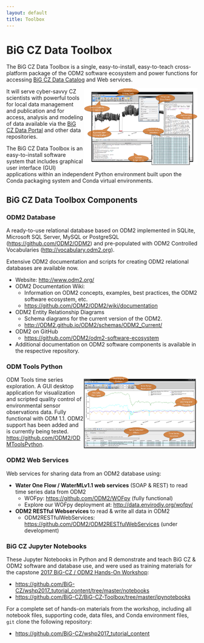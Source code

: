 ```yaml
---
layout: default
title: Toolbox
---
```


# BiG CZ Data Toolbox

The BiG CZ Data Toolbox is a single, easy-to-install, easy-to-teach cross-platform package of the ODM2 software ecosystem and power functions for accessing [BiG CZ Data Catalog](http://bigcz.org/catalog) and Web services.

<img src="https://github.com/BiG-CZ/bigcz.org/blob/master/assets/img/ODM2-Tools-Screenshot2-PowerFunctions.png?raw=true" align="right" width="300">

It will serve cyber-savvy CZ scientists with powerful tools for local data management and publication and for access, analysis and modeling of data available via the [BiG CZ Data Portal](http://bigcz.org/portal/) and other data repositories.

The BiG CZ Data Toolbox is an easy-to-install software system that includes graphical user interface (GUI) applications within an independent Python environment built upon the Conda packaging system and Conda virtual environments.

## BiG CZ Data Toolbox Components

### ODM2 Database

A ready-to-use relational database based on ODM2 implemented in SQLite, Microsoft SQL Server, MySQL or PostgreSQL (<https://github.com/ODM2/ODM2>) and pre-populated with ODM2 Controlled Vocabularies (<http://vocabulary.odm2.org>).

Extensive ODM2 documentation and scripts for creating ODM2 relational databases are available now.

- Website: <http://www.odm2.org/>
- ODM2 Documentation Wiki:
  - Information on ODM2 concepts, examples, best practices, the ODM2 software ecosystem, etc.
  - <https://github.com/ODM2/ODM2/wiki/documentation>
- ODM2 Entity Relationship Diagrams
  - Schema diagrams for the current version of the ODM2.
  - <http://ODM2.github.io/ODM2/schemas/ODM2_Current/>
- ODM2 on GitHub
  - <https://github.com/ODM2/odm2-software-ecosystem>
- Additional documentation on ODM2 software components is available in the respective repository.

### ODM Tools Python

<img src="https://github.com/BiG-CZ/bigcz.org/blob/master/assets/img/ODM2-Tools-Screenshot1-TimeSeriesFunctions.png?raw=true" align="right" width="300">

ODM Tools time series exploration.
A GUI desktop application for visualization and scripted quality control of environmental sensor observations data. Fully functional with ODM 1.1. ODM2 support has been added and is currently being tested.  <https://github.com/ODM2/ODMToolsPython>.

### ODM2 Web Services

Web services for sharing data from an ODM2 database using:

* **Water One Flow / WaterMLv1.1 web services** (SOAP & REST) to read time series data from ODM2 
  * WOFpy: <https://github.com/ODM2/WOFpy> (fully functional)
  * Explore our WOFpy deployment at: <http://data.envirodiy.org/wofpy/>
* **ODM2 RESTful Webservices** to read & write all data in ODM2
  * ODM2RESTfulWebServices: <https://github.com/ODM2/ODM2RESTfulWebServices> (under development)
  
### BiG CZ Jupyter Notebooks
These Jupyter Notebooks in Python and R demonstrate and teach BiG CZ & ODM2 software and database use, and were used as training materials for the capstone [2017 BiG-CZ / ODM2 Hands-On Workshop](https://github.com/BiG-CZ/bigcz_wshp2017):

* <https://github.com/BiG-CZ/wshp2017_tutorial_content/tree/master/notebooks>
* <https://github.com/BiG-CZ/BiG-CZ-Toolbox/tree/master/ipynotebooks>

For a complete set of hands-on materials from the workshop, including all notebook files, supporting code, data files, and Conda environment files, `git` clone the following repository:

* <https://github.com/BiG-CZ/wshp2017_tutorial_content>

